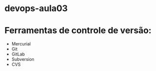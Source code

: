 # devops-aula03

# Ferramentas de controle de versão:
* Mercurial
* Git
* GitLab
* Subversion
* CVS
